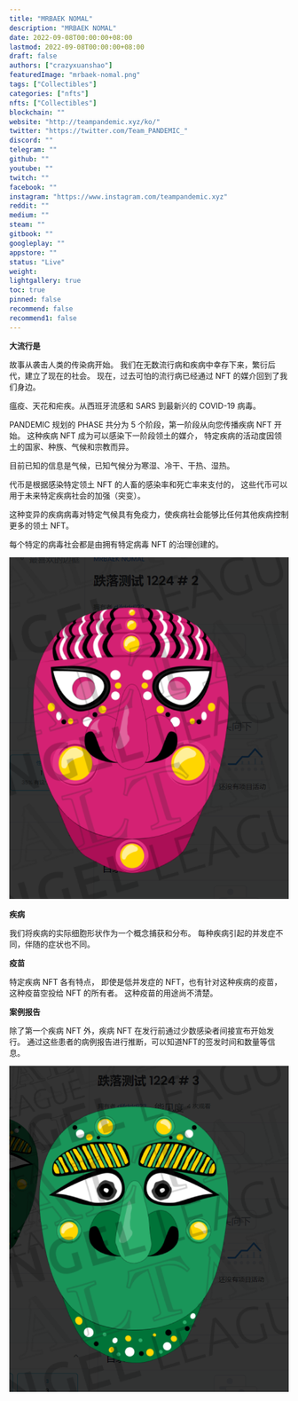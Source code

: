 ```yaml
---
title: "MRBAEK NOMAL"
description: "MRBAEK NOMAL"
date: 2022-09-08T00:00:00+08:00
lastmod: 2022-09-08T00:00:00+08:00
draft: false
authors: ["crazyxuanshao"]
featuredImage: "mrbaek-nomal.png"
tags: ["Collectibles"]
categories: ["nfts"]
nfts: ["Collectibles"]
blockchain: ""
website: "http://teampandemic.xyz/ko/"
twitter: "https://twitter.com/Team_PANDEMIC_"
discord: ""
telegram: ""
github: ""
youtube: ""
twitch: ""
facebook: ""
instagram: "https://www.instagram.com/teampandemic.xyz"
reddit: ""
medium: ""
steam: ""
gitbook: ""
googleplay: ""
appstore: ""
status: "Live"
weight: 
lightgallery: true
toc: true
pinned: false
recommend: false
recommend1: false
---
```

**大流行是**

故事从袭击人类的传染病开始。
我们在无数流行病和疾病中幸存下来，繁衍后代，建立了现在的社会。
现在，过去可怕的流行病已经通过 NFT 的媒介回到了我们身边。

瘟疫、天花和疟疾。从西班牙流感和 SARS 到最新兴的 COVID-19 病毒。

PANDEMIC 规划的 PHASE 共分为 5 个阶段，第一阶段从向您传播疾病 NFT 开始。
这种疾病 NFT 成为可以感染下一阶段领土的媒介，
特定疾病的活动度因领土的国家、种族、气候和宗教而异。

目前已知的信息是气候，已知气候分为寒湿、冷干、干热、湿热。

代币是根据感染特定领土 NFT 的人畜的感染率和死亡率来支付的，
这些代币可以用于未来特定疾病社会的加强（突变）。

这种变异的疾病病毒对特定气候具有免疫力，使疾病社会能够比任何其他疾病控制更多的领土 NFT。

每个特定的病毒社会都是由拥有特定病毒 NFT 的治理创建的。

![dwdw](dwdw.png)

**疾病**

我们将疾病的实际细胞形状作为一个概念捕获和分布。
每种疾病引起的并发症不同，伴随的症状也不同。

**疫苗**

特定疾病 NFT 各有特点，
即使是低并发症的 NFT，也有针对这种疾病的疫苗，这种疫苗空投给 NFT 的所有者。
这种疫苗的用途尚不清楚。

**案例报告**

除了第一个疾病 NFT 外，疾病 NFT 在发行前通过少数感染者间接宣布开始发行。
通过这些患者的病例报告进行推断，可以知道NFT的签发时间和数量等信息。

![dada](dada.png)